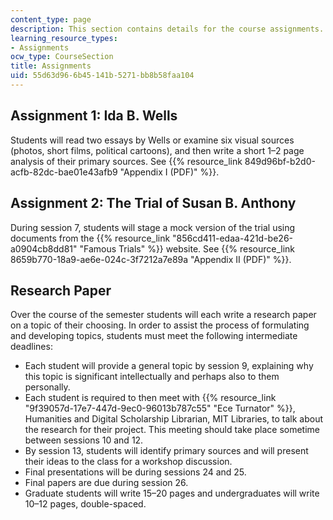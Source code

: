 ```yaml
---
content_type: page
description: This section contains details for the course assignments.
learning_resource_types:
- Assignments
ocw_type: CourseSection
title: Assignments
uid: 55d63d96-6b45-141b-5271-bb8b58faa104
---
```


Assignment 1: Ida B. Wells
--------------------------

Students will read two essays by Wells or examine six visual sources (photos, short films, political cartoons), and then write a short 1–2 page analysis of their primary sources. See {{% resource_link 849d96bf-b2d0-acfb-82dc-bae01e43afb9 "Appendix I (PDF)" %}}.

Assignment 2: The Trial of Susan B. Anthony
-------------------------------------------

During session 7, students will stage a mock version of the trial using documents from the {{% resource_link "856cd411-edaa-421d-be26-a0904cb8dd81" "Famous Trials" %}} website. See {{% resource_link 8659b770-18a9-ae6e-024c-3f7212a7e89a "Appendix II (PDF)" %}}.

Research Paper
--------------

Over the course of the semester students will each write a research paper on a topic of their choosing. In order to assist the process of formulating and developing topics, students must meet the following intermediate deadlines:

*   Each student will provide a general topic by session 9, explaining why this topic is significant intellectually and perhaps also to them personally.
*   Each student is required to then meet with {{% resource_link "9f39057d-17e7-447d-9ec0-96013b787c55" "Ece Turnator" %}}, Humanities and Digital Scholarship Librarian, MIT Libraries, to talk about the research for their project. This meeting should take place sometime between sessions 10 and 12.
*   By session 13, students will identify primary sources and will present their ideas to the class for a workshop discussion.
*   Final presentations will be during sessions 24 and 25. 
*   Final papers are due during session 26.
*   Graduate students will write 15–20 pages and undergraduates will write 10–12 pages, double-spaced.